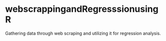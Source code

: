 # webscrappingandRegresssionusingR
Gathering data through web scraping and utilizing it for regression analysis.
